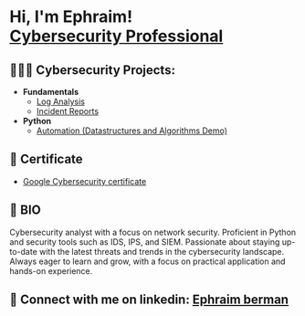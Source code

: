 <h1>Hi, I'm Ephraim! <br/> <a href="http://www.linkedin.com/in/ephraim-berman-30a13b317">Cybersecurity Professional</a></h1>

<h2> 🧑🏼‍💻 Cybersecurity Projects:</h2>

- <b>Fundamentals </b>
  - [Log Analysis](https://github.com/joshmadakor1/Algorithms-Practice)
  - [Incident Reports](https://github.com/joshmadakor1/Algorithms-Practice) 
   <!-- <b>PowerShell</b>-->
- <b>Python</b>
  - [Automation (Datastructures and Algorithms Demo)](https://github.com/joshmadakor1/Package-Delivery-Pathfinding-Algorithm)

<h2> 📜 Certificate </h2>

- [Google Cybersecurity certificate](https://coursera.org/verify/professional-cert/QIL4SC6G4ORN)
<h2> 📓 BIO </h2>
Cybersecurity analyst with a focus on network security. Proficient in Python and security tools such as IDS, IPS, and SIEM.
Passionate about staying up-to-date with the latest threats and trends in the cybersecurity landscape. Always eager to learn and grow, 
with a focus on practical application and hands-on experience.


<h2> 🤳 Connect with me on linkedin: <a href="http://www.linkedin.com/in/ephraim-berman-30a13b317">Ephraim berman</a></h2>

<!--[<img align="left" alt="Ephraim berman| LinkedIn" width="22px" src="http://www.linkedin.com/in/ephraim-berman-30a13b317" />][linkedin] -->

 <!-- [linkedin]: www.linkedin.com/in/ephraim-berman-30a13b317 -->
